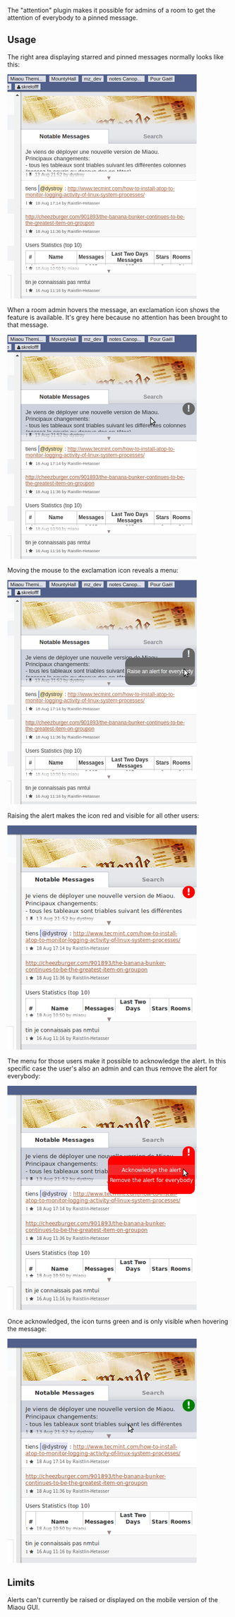 
The "attention" plugin makes it possible for admins of a room to get the attention of everybody to a pinned message.

## Usage

The right area displaying starred and pinned messages normally looks like this:

![initial state](doc/attention-nothing.png)

When a room admin hovers the message, an exclamation icon shows the feature is available. It's grey here because no attention has been brought to that message.

![hovering](doc/attention-nothing-hovering.png)

Moving the mouse to the exclamation icon reveals a menu:

![menu](doc/attention-nothing-menu.png)

Raising the alert makes the icon red and visible for all other users:

![alert raised](doc/attention-bang.png)

The menu for those users make it possible to acknowledge the alert. In this specific case the user's also an admin and can thus remove the alert for everybody:

![hovering](doc/attention-bang-menu.png)

Once acknowledged, the icon turns green and is only visible when hovering the message:

![hovering](doc/attention-bang-hovering.png)

## Limits

Alerts can't currently be raised or displayed on the mobile version of the Miaou GUI.


